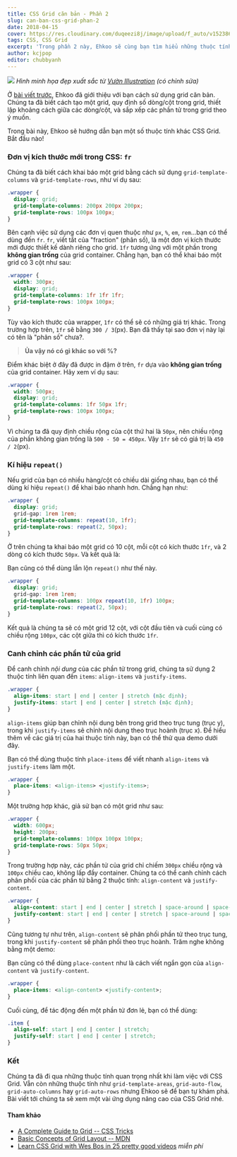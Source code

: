 ```yaml
---
title: CSS Grid căn bản - Phần 2
slug: can-ban-css-grid-phan-2
date: 2018-04-15
cover: https://res.cloudinary.com/duqeezi8j/image/upload/f_auto/v1523869903/grid_v0olru.jpg
tags: CSS, CSS Grid
excerpt: 'Trong phần 2 này, Ehkoo sẽ cùng bạn tìm hiểu những thuộc tính còn lại của CSS Grid.'
author: kcjpop
editor: chubbyanh
---
```


![](https://res.cloudinary.com/duqeezi8j/image/upload/f_auto/v1523869903/grid_v0olru.jpg)
_Hình minh họa đẹp xuất sắc từ [Vườn Illustration](https://www.behance.net/gallery/42386173/Tran-Dang-Khoa-Picture-Book) (có chỉnh sửa)_

Ở [bài viết trước](https://ehkoo.com/bai-viet/can-ban-css-grid-phan-1/), Ehkoo đã giới thiệu với bạn cách sử dụng grid căn bản. Chúng ta đã biết cách tạo một grid, quy định số dòng/cột trong grid, thiết lập khoảng cách giữa các dòng/cột, và sắp xếp các phần tử trong grid theo ý muốn.

Trong bài này, Ehkoo sẽ hướng dẫn bạn một số thuộc tính khác CSS Grid. Bắt đầu nào!

### Đơn vị kích thước mới trong CSS: `fr`

Chúng ta đã biết cách khai báo một grid bằng cách sử dụng `grid-template-columns` và `grid-template-rows`, như ví dụ sau:

```css
.wrapper {
  display: grid;
  grid-template-columns: 200px 200px 200px;
  grid-template-rows: 100px 100px;
}
```

Bên cạnh việc sử dụng các đơn vị quen thuộc như `px`, `%`, `em`, `rem`...bạn có thể dùng đến `fr`. `fr`, viết tắt của "fraction" (phân số), là một đơn vị kích thước mới được thiết kế dành riêng cho grid. `1fr` tương ứng với một phần trong **không gian trống** của grid container. Chẳng hạn, bạn có thể khai báo một grid có 3 cột như sau:

```css
.wrapper {
  width: 300px;
  display: grid;
  grid-template-columns: 1fr 1fr 1fr;
  grid-template-rows: 100px 100px;
}
```

<script async src="//jsfiddle.net/tv2r4ead/43/embed/result,html,css/"></script>

Tùy vào kích thước của wrapper, `1fr` có thể sẽ có những giá trị khác. Trong trường hợp trên, `1fr` sẽ bằng `300 / 3`(px). Bạn đã thấy tại sao đơn vị này lại có tên là "phân số" chưa?.

> **Ủa vậy nó có gì khác so với %?**

Điểm khác biệt ở đây đã được in đậm ở trên, `fr` dựa vào **không gian trống** của grid container. Hãy xem ví dụ sau:

```css
.wrapper {
  width: 500px;
  display: grid;
  grid-template-columns: 1fr 50px 1fr;
  grid-template-rows: 100px 100px;
}
```

Vì chúng ta đã quy định chiều rộng của cột thứ hai là `50px`, nên chiều rộng của phần không gian trống là `500 - 50 = 450px`. Vậy `1fr` sẽ có giá trị là `450 / 2`(px).

<script async src="//jsfiddle.net/tv2r4ead/47/embed/result,html,css/"></script>

### Kí hiệu `repeat()`

Nếu grid của bạn có nhiều hàng/cột có chiều dài giống nhau, bạn có thể dùng kí hiệu `repeat()` để khai báo nhanh hơn. Chẳng hạn như:

```css
.wrapper {
  display: grid;
  grid-gap: 1rem 1rem;
  grid-template-columns: repeat(10, 1fr);
  grid-template-rows: repeat(2, 50px);
}
```

Ở trên chúng ta khai báo một grid có 10 cột, mỗi cột có kích thước `1fr`, và 2 dòng có kích thước `50px`. Và kết quả là:

<script async src="//jsfiddle.net/r16oyx1j/3/embed/result,html,css/"></script>

Bạn cũng có thể dùng lẫn lộn `repeat()` như thế này.

```css
.wrapper {
  display: grid;
  grid-gap: 1rem 1rem;
  grid-template-columns: 100px repeat(10, 1fr) 100px;
  grid-template-rows: repeat(2, 50px);
}
```

Kết quả là chúng ta sẽ có một grid 12 cột, với cột đầu tiên và cuối cùng có chiều rộng `100px`, các cột giữa thì có kích thước `1fr`.

### Canh chỉnh các phần tử của grid

Để canh chỉnh _nội dung_ của các phần tử trong grid, chúng ta sử dụng 2 thuộc tính liên quan đến `items`: `align-items` và `justify-items`.

```css
.wrapper {
  align-items: start | end | center | stretch (mặc định);
  justify-items: start | end | center | stretch (mặc định);
}
```

`align-items` giúp bạn chỉnh nội dung bên trong grid theo trục tung (trục y), trong khi `justify-items` sẽ chỉnh nội dung theo trục hoành (trục x). Để hiểu thêm về các giá trị của hai thuộc tính này, bạn có thể thử qua demo dưới đây.

<script async src="//jsfiddle.net/mkf9tvyh/embed/result,css/"></script>

Bạn có thể dùng thuộc tính `place-items` để viết nhanh `align-items` và `justify-items` làm một.

```css
.wrapper {
  place-items: <align-items> <justify-items>;
}
```

Một trường hợp khác, giả sử bạn có một grid như sau:

```css
.wrapper {
  width: 600px;
  height: 200px;
  grid-template-columns: 100px 100px 100px;
  grid-template-rows: 50px 50px;
}
```

Trong trường hợp này, các phần tử của grid chỉ chiếm `300px` chiều rộng và `100px` chiều cao, không lấp đầy container. Chúng ta có thể canh chỉnh cách phân phối của các phần tử bằng 2 thuộc tính: `align-content` và `justify-content`.

```css
.wrapper {
  align-content: start | end | center | stretch | space-around | space-between | space-evenly;
  justify-content: start | end | center | stretch | space-around | space-between | space-evenly;
}
```

Cũng tương tự như trên, `align-content` sẽ phân phối phần tử theo trục tung, trong khi `justify-content` sẽ phân phối theo trục hoành. Trăm nghe không bằng một demo:

<script async src="//jsfiddle.net/1m9pfr38/embed/result,css/"></script>

Bạn cũng có thể dùng `place-content` như là cách viết ngắn gọn của `align-content` và `justify-content`.

```css
.wrapper {
  place-items: <align-content> <justify-content>;
}
```

Cuối cùng, để tác động đến một phần tử đơn lẻ, bạn có thể dùng:

```css
.item {
  align-self: start | end | center | stretch;
  justify-self: start | end | center | stretch;
}
```

### Kết

Chúng ta đã đi qua những thuộc tính quan trọng nhất khi làm việc với CSS Grid. Vẫn còn những thuộc tính như `grid-template-areas`, `grid-auto-flow`, `grid-auto-columns` hay `grid-auto-rows` nhưng Ehkoo sẽ để bạn tự khám phá. Bài viết tới chúng ta sẽ xem một vài ứng dụng nâng cao của CSS Grid nhé.

#### Tham khảo

- [A Complete Guide to Grid -- CSS Tricks](https://css-tricks.com/snippets/css/complete-guide-grid/)
- [Basic Concepts of Grid Layout -- MDN](https://developer.mozilla.org/en-US/docs/Web/CSS/CSS_Grid_Layout/Basic_Concepts_of_Grid_Layout)
- [Learn CSS Grid with Wes Bos in 25 pretty good videos](https://cssgrid.io/) _miễn phí_
